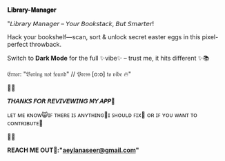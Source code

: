 **𝐋𝐢𝐛𝐫𝐚𝐫𝐲-𝐌𝐚𝐧𝐚𝐠𝐞𝐫**

"𝘓𝘪𝘣𝘳𝘢𝘳𝘺 𝘔𝘢𝘯𝘢𝘨𝘦𝘳 – 𝘠𝘰𝘶𝘳 𝘉𝘰𝘰𝘬𝘴𝘵𝘢𝘤𝘬, 𝘉𝘶𝘵 𝘚𝘮𝘢𝘳𝘵𝘦𝘳!

Hack your bookshelf—scan, sort & unlock secret easter eggs in this pixel-perfect throwback.

Switch to **Dark Mode** for the full ✨vibe✨ – trust me, it hits different ✨📚

𝔈𝔯𝔯𝔬𝔯: "𝔅𝔬𝔯𝔦𝔫𝔤 𝔫𝔬𝔱 𝔣𝔬𝔲𝔫𝔡" // 𝔓𝔯𝔢𝔰𝔰 [o:o] 𝔱𝔬 𝔳𝔦𝔟𝔢 🔥"

💮💮


**𝘛𝘏𝘈𝘕𝘒𝘚 𝘍𝘖𝘙 𝘙𝘌𝘝𝘐𝘝𝘌𝘞𝘐𝘕𝘎 𝘔𝘠 𝘈𝘗𝘗💙**


ʟᴇᴛ ᴍᴇ ᴋɴᴏᴡ😸ɪꜰ ᴛʜᴇʀᴇ ɪꜱ ᴀɴʏᴛʜɪɴɢ👾ɪ ꜱʜᴏᴜʟᴅ ꜰɪx💪 ᴏʀ ɪꜰ ʏᴏᴜ ᴡᴀɴᴛ ᴛᴏ ᴄᴏɴᴛʀɪʙᴜᴛᴇ🌟


💮💮

**REACH ME OUT📧:"aeylanaseer@gmail.com"**
